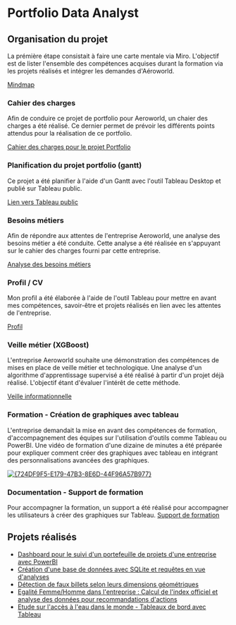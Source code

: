 # Portfolio Data Analyst


## Organisation du projet
La prémière étape consistait à faire une carte mentale via Miro. L'objectif est de lister l'ensemble des compétences acquises durant la formation via les projets réalisés et intégrer les demandes d'Aéroworld.

<a href="https://miro.com/miroverse/mindmap-srwbmc5zvom78fsg/" target="_blank">Mindmap </a>
### Cahier des charges
Afin de conduire ce projet de portfolio pour Aeroworld, un chaier des charges a été réalisé. Ce dernier permet de prévoir les différents points attendus pour la réalisation de ce portfolio.

<a href="https://github.com/Sandk21/porfolio_OC/blob/main/Cahier%20des%20charges.pdf" target="_blank" style="height:80px">Cahier des charges pour le projet Portfolio</a>
### Planification du projet portfolio (gantt)
Ce projet a été planifier à l'aide d'un Gantt avec l'outil Tableau Desktop et publié sur Tableau public.

<a href="https://public.tableau.com/app/profile/stephane.jailly/viz/Gantt_17314989371670/Tableaudebord" target="_blank">Lien vers Tableau public</a>

### Besoins métiers
Afin de répondre aux attentes de l'entreprise Aeroworld, une analyse des besoins métier a été conduite. Cette analyse a été réalisée en s'appuyant sur le cahier des charges fourni par cette entreprise.

<a href="https://github.com/Sandk21/porfolio_OC/blob/main/Analyse_besoins_metier.pdf" target="_blank">Analyse des besoins métiers</a>
### Profil / CV
Mon profil a été élaborée à l'aide de l'outil Tableau pour mettre en avant mes compétences, savoir-être et projets réalisés en lien avec les attentes de l'entreprise.

<a href="https://public.tableau.com/app/profile/stephane.jailly/viz/Profil_17314990737000/Tableaudebord1" target="_blank">Profil</a>
### Veille métier (XGBoost)
L'entreprise Aeroworld souhaite une démonstration des compétences de mises en place de veille métier et technologique. Une analyse d'un algorithme d'apprentissage supervisé a été réalisé à partir d'un projet déjà réalisé. L'objectif étant d'évaluer l'intérêt de cette méthode.

<a href="https://public.tableau.com/app/profile/stephane.jailly/viz/VeilleXGBoost/Tableaudebord1" target="_blank">Veille informationnelle</a>
### Formation - Création de graphiques avec tableau
L'entreprise demandait la mise en avant des compétences de formation, d'accompagnement des équipes sur l'utilisation d'outils comme Tableau ou PowerBI.
Une vidéo de formation d'une dizaine de minutes a été préparée pour expliquer comment créer des graphiques avec tableau en intégrant des personnalisations avancées des graphiques.

<a href="https://youtu.be/MVZ1zf9UJz4" target="_blank" style="height:100px">![{724DF9F5-E179-47B3-8E6D-44F96A57B977}](https://github.com/user-attachments/assets/853b5ad6-2c58-47fd-bceb-619919d76fb7)
</a>

### Documentation - Support de formation
Pour accompagner la formation, un support a été réalisé pour accompagner les utilisateurs à créer des graphiques sur Tableau.
<a href="https://github.com/Sandk21/porfolio_OC/blob/main/Support_formation_Cr%C3%A9ation_graphiques.pdf" target="_blank">Support de formation</a>
## Projets réalisés
- <a href="https://github.com/Sandk21/dashboard_protefeuille_projets" target="_blank">Dashboard pour le suivi d'un portefeuille de projets d'une entreprise avec PowerBI</a>
- <a href="https://github.com/Sandk21/base_donnees_immobilere" target="_blank">Création d'une base de données avec SQLite et requêtes en vue d'analyses</a>
- <a href="https://github.com/Sandk21/detection_faux_billets" target="_blank">Détection de faux billets selon leurs dimensions géométriques</a>
- <a href="https://github.com/Sandk21/egalite_femme_homme" target="_blank">Egalité Femme/Homme dans l'entreprise : Calcul de l'index officiel et analyse des données pour recommandations d'actions</a>
- <a href="https://github.com/Sandk21/etude_eau_potable_monde" target="_blank">Etude sur l'accès à l'eau dans le monde - Tableaux de bord avec Tableau</a>

 
